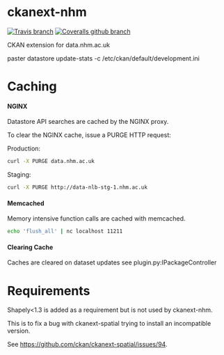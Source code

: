 ckanext-nhm
===========

[![Travis branch](https://img.shields.io/travis/NaturalHistoryMuseum/ckanext-nhm/master.svg?style=flat-square)](https://travis-ci.org/NaturalHistoryMuseum/ckanext-nhm) [![Coveralls github branch](https://img.shields.io/coveralls/github/NaturalHistoryMuseum/ckanext-nhm/master.svg?style=flat-square)](https://coveralls.io/github/NaturalHistoryMuseum/ckanext-nhm)

CKAN extension for data.nhm.ac.uk

paster datastore update-stats -c /etc/ckan/default/development.ini



Caching
=======

#### NGINX

Datastore API searches are cached by the NGINX proxy.  

To clear the NGINX cache, issue a PURGE HTTP request:

Production: 

```bash
curl -X PURGE data.nhm.ac.uk
```

Staging: 

```bash
curl -X PURGE http://data-nlb-stg-1.nhm.ac.uk
```

#### Memcached

Memory intensive function calls are cached with memcached. 

```bash
echo 'flush_all' | nc localhost 11211
```

#### Clearing Cache

Caches are cleared on dataset updates see plugin.py:IPackageController


Requirements
============

Shapely<1.3 is added as a requirement but is not used by ckanext-nhm.

This is to fix a bug with ckanext-spatial trying to install an incompatible version.
 
See https://github.com/ckan/ckanext-spatial/issues/94.
